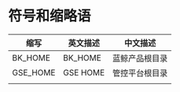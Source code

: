 # 符号和缩略语

| 缩写     | 英文描述 | 中文描述       |
|----------|----------|----------------|
| BK_HOME  | BK_HOME  | 蓝鲸产品根目录 |
| GSE_HOME | GSE HOME | 管控平台根目录 |
|          |          |                |
